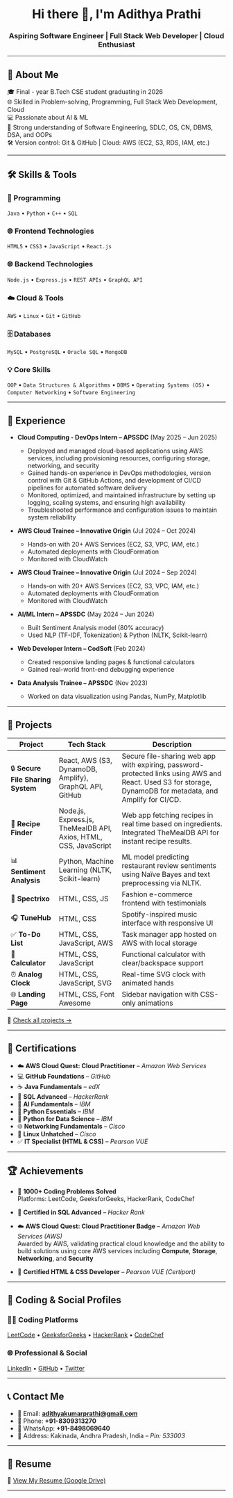 <h1 align="center">Hi there 👋, I'm Adithya Prathi</h1>
<h3 align="center">Aspiring Software Engineer | Full Stack Web Developer | Cloud Enthusiast </h3>

---

## 📌 About Me

🎓 Final - year B.Tech CSE student graduating in 2026  
🌐 Skilled in Problem-solving, Programming, Full Stack Web Development, Cloud  
💻 Passionate about AI & ML  
🧠 Strong understanding of Software Engineering, SDLC, OS, CN, DBMS, DSA, and OOPs  
🛠️ Version control: Git & GitHub | Cloud: AWS (EC2, S3, RDS, IAM, etc.)  

---

## 🛠 Skills & Tools

### 🚀 Programming
`Java` • `Python` • `C++` • `SQL`

### 🌐 Frontend Technologies
`HTML5` • `CSS3` • `JavaScript` • `React.js`

### 🌐 Backend Technologies
`Node.js` • `Express.js` • `REST APIs` • `GraphQL API`

### ☁️ Cloud & Tools
`AWS` • `Linux` • `Git` • `GitHub`

### 🗄️ Databases
`MySQL` • `PostgreSQL` • `Oracle SQL` • `MongoDB`

### 💡 Core Skills  
`OOP` • `Data Structures & Algorithms` • `DBMS` • `Operating Systems (OS)` • `Computer Networking` • `Software Engineering`

---

## 💼 Experience
- **Cloud Computing - DevOps Intern – APSSDC** (May 2025 – Jun 2025)  
  - Deployed and managed cloud-based applications using AWS services, including provisioning resources, configuring storage, networking, and security
  - Gained hands-on experience in DevOps methodologies, version control with Git & GitHub Actions, and development of CI/CD pipelines for automated software delivery
  - Monitored, optimized, and maintained infrastructure by setting up logging, scaling systems, and ensuring high availability
  - Troubleshooted performance and configuration issues to maintain system reliability

- **AWS Cloud Trainee – Innovative Origin** (Jul 2024 – Oct 2024)  
  - Hands-on with 20+ AWS Services (EC2, S3, VPC, IAM, etc.)
  - Automated deployments with CloudFormation  
  - Monitored with CloudWatch

- **AWS Cloud Trainee – Innovative Origin** (Jul 2024 – Sep 2024)  
  - Hands-on with 20+ AWS Services (EC2, S3, VPC, IAM, etc.)
  - Automated deployments with CloudFormation  
  - Monitored with CloudWatch  

- **AI/ML Intern – APSSDC** (May 2024 – Jun 2024)  
  - Built Sentiment Analysis model (80% accuracy)  
  - Used NLP (TF-IDF, Tokenization) & Python (NLTK, Scikit-learn)

- **Web Developer Intern – CodSoft** (Feb 2024)  
  - Created responsive landing pages & functional calculators  
  - Gained real-world front-end debugging experience

- **Data Analysis Trainee – APSSDC** (Nov 2023)  
  - Worked on data visualization using Pandas, NumPy, Matplotlib 

---

## 🌟 Projects

| Project | Tech Stack | Description |
|---------|------------|-------------|
| 🔒 **Secure File Sharing System** | React, AWS (S3, DynamoDB, Amplify), GraphQL API, GitHub | Secure file-sharing web app with expiring, password-protected links using AWS and React. Used S3 for storage, DynamoDB for metadata, and Amplify for CI/CD. |
| 🍲 **Recipe Finder** | Node.js, Express.js, TheMealDB API, Axios, HTML, CSS, JavaScript | Web app fetching recipes in real time based on ingredients. Integrated TheMealDB API for instant recipe results. |
| 📊 **Sentiment Analysis** | Python, Machine Learning (NLTK, Scikit-learn) | ML model predicting restaurant review sentiments using Naïve Bayes and text preprocessing via NLTK. |
| 🛒 **Spectrixo** | HTML, CSS, JS | Fashion e-commerce frontend with testimonials |
| 🎧 **TuneHub** | HTML, CSS | Spotify-inspired music interface with responsive UI |
| ✅ **To-Do List** | HTML, CSS, JavaScript, AWS | Task manager app hosted on AWS with local storage |
| 🔢 **Calculator** | HTML, CSS, JavaScript | Functional calculator with clear/backspace support |
| ⏰ **Analog Clock** | HTML, CSS, JavaScript, SVG | Real-time SVG clock with animated hands |
| 🌐 **Landing Page** | HTML, CSS, Font Awesome | Sidebar navigation with CSS-only animations |  

🔗 [Check all projects →](https://github.com/ADITHYA2026/Projects)

---

## 📜 Certifications

- ☁️ **AWS Cloud Quest: Cloud Practitioner** – *Amazon Web Services*  
- 💻 **GitHub Foundations** – *GitHub*  
- ☕ **Java Fundamentals** – *edX*  
- 🧮 **SQL Advanced** – *HackerRank*  
- 🧠 **AI Fundamentals** – *IBM*  
- 🐍 **Python Essentials** – *IBM*  
- 🐍 **Python for Data Science** – *IBM*  
- 🌐 **Networking Fundamentals** – *Cisco*  
- 🐧 **Linux Unhatched** – *Cisco*  
- ✅ **IT Specialist (HTML & CSS)** – *Pearson VUE*  

---

## 🏆 Achievements

- 🧩 **1000+ Coding Problems Solved**  
  Platforms: LeetCode, GeeksforGeeks, HackerRank, CodeChef

- 📜 **Certified in SQL Advanced** – *Hacker Rank*  

- ☁️ **AWS Cloud Quest: Cloud Practitioner Badge** – *Amazon Web Services (AWS)*  
  Awarded by AWS, validating practical cloud knowledge and the ability to build solutions using core AWS services including **Compute**, **Storage**, **Networking**, and **Security**

- 📜 **Certified HTML & CSS Developer** – *Pearson VUE (Certiport)*  

---

## 🔗 Coding & Social Profiles

### 👨‍💻 Coding Platforms
[LeetCode](https://leetcode.com/ADITYA_PRATHI/) • [GeeksforGeeks](https://auth.geeksforgeeks.org/user/aditya_prathi2005) • [HackerRank](https://www.hackerrank.com/profile/22P31A0540) • [CodeChef](https://www.codechef.com/users/sriaditya2608)

### 🌐 Professional & Social
[LinkedIn](https://www.linkedin.com/in/adithyakumarprathi) • [GitHub](https://github.com/ADITHYA2026) • [Twitter](https://x.com/HereIsAdithya)

---

## 📞 Contact Me

- 📧 Email: **adithyakumarprathi@gmail.com**  
- 📱 Phone: **+91-8309313270**  
- 💬 WhatsApp: **+91-8498069640**  
- 📍 Address: Kakinada, Andhra Pradesh, India – *Pin: 533003*

---

## 📄 Resume

🔻 [View My Resume (Google Drive)](https://drive.google.com/file/d/12RfSmsSsGbS1r_z1pSv5aYxzstFaQzhY/view?usp=drive_link)

---
